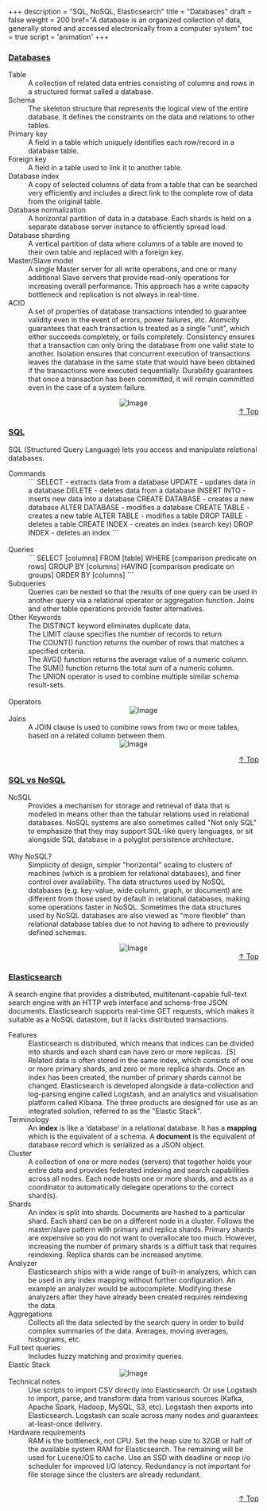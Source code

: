 +++
description = "SQL, NoSQL, Elasticsearch"
title = "Databases"
draft = false
weight = 200
bref="A database is an organized collection of data, generally stored and accessed electronically from a computer system"
toc = true
script = 'animation'
+++

<h3 class="section-head" id="h-Section0"><a href="#h-Section0">Databases</a></h3>
  <div class="example">
    <dl>
      <dt>Table</dt>
      <dd>A collection of related data entries consisting of columns and rows in a structured format called a database.</dd>
      <dt>Schema</dt>
      <dd>The skeleton structure that represents the logical view of the entire database. It defines the constraints on the data and relations to other tables.</dd>
      <dt>Primary key</dt>
      <dd>A field in a table which uniquely identifies each row/record in a database table.</dd>
      <dt>Foreign key</dt>
      <dd>A field in a table used to link it to another table.</dd>
      <dt>Database index</dt>
      <dd>A copy of selected columns of data from a table that can be searched very efficiently and includes a direct link to the complete row of data from the original table.</dd>
      <dt>Database normalization<dt>
      <dd>A horizontal partition of data in a database. Each shards is held on a separate database server instance to efficiently spread load.</dd>
      <dt>Database sharding<dt>
      <dd>A vertical partition of data where columns of a table are moved to their own table and replaced with a foreign key.</dd>
      <dt>Master/Slave model<dt>
      <dd>A single Master server for all write operations, and one or many additional Slave servers that provide read-only operations for increasing overall performance. This approach has a write capacity bottleneck and replication is not always in real-time.</dd>
      <dt>ACID<dt>
      <dd>A set of properties of database transactions intended to guarantee validity even in the event of errors, power failures, etc. Atomicity guarantees that each transaction is treated as a single "unit", which either succeeds completely, or fails completely. Consistency ensures that a transaction can only bring the database from one valid state to another. Isolation ensures that concurrent execution of transactions leaves the database in the same state that would have been obtained if the transactions were executed sequentially. Durability guarantees that once a transaction has been committed, it will remain committed even in the case of a system failure.</dd>
    </dl>
    <div style="text-align:center">
      <img alt="Image" src="https://www.javascripter.co/img/backend/database_types.jpg">
    </div>
  </div>
<div style="text-align:right"> <a href="#top">&#8593; Top</a></div>

<h3 class="section-head" id="h-Section1"><a href="#h-Section1">SQL</a></h3>
  <div class="example">
  <p>SQL (Structured Query Language) lets you access and manipulate relational databases. </p>
    <dl>
      <dt>Commands</dt>
      <dd>
```
SELECT - extracts data from a database
UPDATE - updates data in a database
DELETE - deletes data from a database
INSERT INTO - inserts new data into a database
CREATE DATABASE - creates a new database
ALTER DATABASE - modifies a database
CREATE TABLE - creates a new table
ALTER TABLE - modifies a table
DROP TABLE - deletes a table
CREATE INDEX - creates an index (search key)
DROP INDEX - deletes an index
```

</dd><br/>
      <dt>Queries</dt>
      <dd>
```
SELECT [columns]
FROM [table]
WHERE [comparison predicate on rows]
GROUP BY [columns]
HAVING [comparison predicate on groups]
ORDER BY [columns]
```
</dd>
<dt><dt>Subqueries</dt>
<dd>Queries can be nested so that the results of one query can be used in another query via a relational operator or aggregation function. Joins and other table operations provide faster alternatives.</dd>

<dt>Other Keywords</dt>
<dd>The DISTINCT keyword eliminates duplicate data.<br/>
The LIMIT clause specifies the number of records to return<br/>
The COUNT() function returns the number of rows that matches a specified criteria.<br/>
The AVG() function returns the average value of a numeric column.<br/>
The SUM() function returns the total sum of a numeric column.<br/>
The UNION operator is used to combine multiple similar schema result-sets.</dd><br/>

<dt>Operators</dt>
<dd>
    <div style="text-align:center">
      <img alt="Image" src="https://www.javascripter.co/img/backend/sql_operators.png">
    </div>
    </dd>
      <dt>Joins</dt>
      <dd>A JOIN clause is used to combine rows from two or more tables, based on a related column between them.</dd>
    <div style="text-align:center">
      <img alt="Image" src="https://www.javascripter.co/img/backend/sql_joins.png">
    </div>
    </dl>
  </div>
<div style="text-align:right"> <a href="#top">&#8593; Top</a></div>

<h3 class="section-head" id="h-Section2"><a href="#h-Section2">SQL vs NoSQL</a></h3>
  <div class="example">
    <dl>
      <dt>NoSQL</dt>
      <dd>Provides a mechanism for storage and retrieval of data that is modeled in means other than the tabular relations used in relational databases. NoSQL systems are also sometimes called "Not only SQL" to emphasize that they may support SQL-like query languages, or sit alongside SQL database in a polyglot persistence architecture.</dd><br/>
      <dt>Why NoSQL?</dt>
      <dd>Simplicity of design, simpler "horizontal" scaling to clusters of machines (which is a problem for relational databases), and finer control over availability. The data structures used by NoSQL databases (e.g. key-value, wide column, graph, or document) are different from those used by default in relational databases, making some operations faster in NoSQL. Sometimes the data structures used by NoSQL databases are also viewed as "more flexible" than relational database tables due to not having to adhere to previously defined schemas.</dd>
    </dl>
    <div style="text-align:center">
      <img alt="Image" src="https://www.javascripter.co/img/backend/sql_comparison.png">
    </div>
  </div>
<div style="text-align:right"> <a href="#top">&#8593; Top</a></div>

<h3 class="section-head" id="h-Section4"><a href="#h-Section4">Elasticsearch</a></h3>
  <div class="example">
  <p>A search engine that provides a distributed, multitenant-capable full-text search engine with an HTTP web interface and schema-free JSON documents. Elasticsearch supports real-time GET requests, which makes it suitable as a NoSQL datastore, but it lacks distributed transactions.</p>
    <dl>
      <dt>Features</dt>
      <dd>Elasticsearch is distributed, which means that indices can be divided into shards and each shard can have zero or more replicas. .[5] Related data is often stored in the same index, which consists of one or more primary shards, and zero or more replica shards. Once an index has been created, the number of primary shards cannot be changed. Elasticsearch is developed alongside a data-collection and log-parsing engine called Logstash, and an analytics and visualisation platform called Kibana. The three products are designed for use as an integrated solution, referred to as the "Elastic Stack".</dd>
      <dt>Terminology</dt>
      <dd>An <b>index</b> is like a ‘database’ in a relational database. It has a <b>mapping</b> which is the equivalent of a schema. A <b>document</b> is the equivalent of database record which is serialized as a JSON object.</dd>
      <dt>Cluster</dt>
      <dd>A collection of one or more nodes (servers) that together holds your entire data and provides federated indexing and search capabilities across all nodes. Each node hosts one or more shards, and acts as a coordinator to automatically delegate operations to the correct shard(s). </dd>
      <dt>Shards</dt>
      <dd>An index is split into shards. Documents are hashed to a particular shard. Each shard can be on a different node in a cluster. Follows the master/slave pattern with primary and replica shards. Primary shards are expensive so you do not want to overallocate too much. However, increasing the number of primary shards is a diffiult task that requires reindexing. Replica shards can be increased anytime.</dd>
      <dt>Analyzer</dt>
      <dd>Elasticsearch ships with a wide range of built-in analyzers, which can be used in any index mapping without further configuration. An example an analyzer would be autocomplete. Modifying these analyzers after they have already been created requires reindexing the data.</dd>
      <dt>Aggregations</dt>
      <dd>Collects all the data selected by the search query in order to build complex summaries of the data. Averages, moving averages, histograms, etc.</dd>
      <dt>Full text queries</dt>
      <dd>Includes fuzzy matching and proximity queries.</dd>
      <dt>Elastic Stack</dt>
    <div style="text-align:center">
      <img alt="Image" src="https://www.javascripter.co/img/backend/elk.png">
    </div>
      <dt>Technical notes</dt>
      <dd>Use scripts to import CSV directly into Elasticsearch. Or use Logstash to import, parse, and transform data from various sources (Kafka, Apache Spark, Hadoop, MySQL, S3, etc). Logstash then exports into Elasticsearch. Logstash can scale across many nodes and guarantees at-least-once delivery. </dd>
      <dt>Hardware requirements</dt>
      <dd>RAM is the bottleneck, not CPU. Set the heap size to 32GB or half of the available system RAM for Elasticsearch. The remaining will be used for Lucene/OS to cache. Use an SSD with deadline or noop i/o scheduler for improved I/O latency. Redundancy is not important for file storage since the clusters are already redundant.</dd><br/>
     </dl>
  </div>
<div style="text-align:right"> <a href="#top">&#8593; Top</a></div>